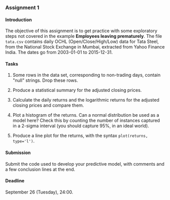 ### Assignment 1

#### Introduction

The objective of this assignment is to get practice with some exploratory steps not covered in the example **Employees leaving prematurely**. The file `tata.csv` contains daily OCHL (Open/Close/High/Low) data for Tata Steel, from the National Stock Exchange in Mumbai, extracted from Yahoo Finance India. The dates go from 2003-01-01 to 2015-12-31.

#### Tasks

1. Some rows in the data set, corresponding to non-trading days, contain "null" strings. Drop these rows.

2. Produce a statistical summary for the adjusted closing prices.

3. Calculate the daily returns and the logarithmic returns for the adjusted closing prices and compare them.

4. Plot a histogram of the returns. Can a normal distribution be used as a model here? Check this by counting the number of instances captured in a 2-sigma interval (you should capture 95%, in an ideal world).

5. Produce a line plot for the returns, with the syntax `plot(returns, type='l')`.  

#### Submission

Submit the code used to develop your predictive model, with comments and a few conclusion lines at the end.

#### Deadline

September 26 (Tuesday), 24:00.
